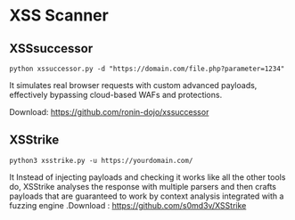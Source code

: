 # XSS Scanner
## XSSsuccessor 
```   
python xssuccessor.py -d "https://domain.com/file.php?parameter=1234"

```
 It simulates real browser requests with custom advanced payloads, effectively bypassing cloud-based WAFs and protections.
 
Download: https://github.com/ronin-dojo/xssuccessor 

## XSStrike
```
python3 xsstrike.py -u https://yourdomain.com/
```
It Instead of injecting payloads and checking it works like all the other tools do, XSStrike analyses the response with multiple parsers and then crafts payloads that are guaranteed to work by context analysis integrated with a fuzzing engine .Download : https://github.com/s0md3v/XSStrike

